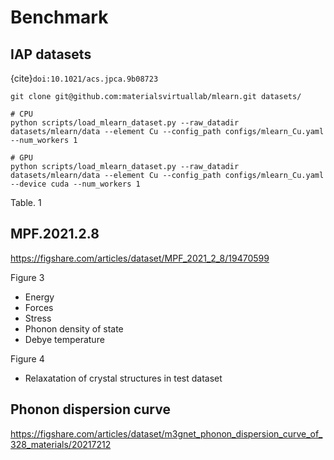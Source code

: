 # Benchmark

## IAP datasets

{cite}`doi:10.1021/acs.jpca.9b08723`

```shell
git clone git@github.com:materialsvirtuallab/mlearn.git datasets/

# CPU
python scripts/load_mlearn_dataset.py --raw_datadir datasets/mlearn/data --element Cu --config_path configs/mlearn_Cu.yaml --num_workers 1

# GPU
python scripts/load_mlearn_dataset.py --raw_datadir datasets/mlearn/data --element Cu --config_path configs/mlearn_Cu.yaml --device cuda --num_workers 1
```

Table. 1

## MPF.2021.2.8
<https://figshare.com/articles/dataset/MPF_2021_2_8/19470599>

Figure 3
- Energy
- Forces
- Stress
- Phonon density of state
- Debye temperature

Figure 4
- Relaxatation of crystal structures in test dataset

## Phonon dispersion curve

<https://figshare.com/articles/dataset/m3gnet_phonon_dispersion_curve_of_328_materials/20217212>
